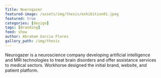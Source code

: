 ```yaml
---
Title: Nuerogazer
featured-image: /assets/img/thesis/exhibition01.jpeg
featured: true
categories: [design]
tags: [Branding]
feed: show
author: Abraham Garcia Flores
gallery_path: /img/thesis
---
```


Neurogazer is a neuroscience company developing artificial intelligence and MRI technologies to treat brain disorders and offer assistance services to medical sectors. Workhorse designed the initial brand, website, and patient platform. 